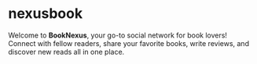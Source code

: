 # nexusbook
Welcome to **BookNexus**, your go-to social network for book lovers! Connect with fellow readers, share your favorite books, write reviews, and discover new reads all in one place.
